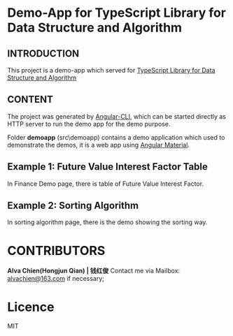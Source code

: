 # Demo-App for TypeScript Library for Data Structure and Algorithm

## INTRODUCTION
This project is a demo-app which served for [TypeScript Library for Data Structure and Algorithm](https://github.com/alvachien/datastructure)

## CONTENT

The project was generated by [Angular-CLI](https://github.com/angular/angular-cli), which can be started directly as HTTP server to run the demo app for the demo purpose.

Folder **demoapp** (src\demoapp) contains a demo application which used to demonstrate the demos, it is a web app using [Angular Material](https://material.angular.io).

## Example 1: Future Value Interest Factor Table

In Finance Demo page, there is table of  Future Value Interest Factor.

## Example 2: Sorting Algorithm

In sorting algorithm page, there is the demo showing the sorting way.


# CONTRIBUTORS
**Alva Chien(Hongjun Qian) | 钱红俊** Contact me via Mailbox: alvachien@163.com if necessary;

# Licence
MIT
